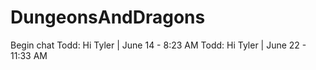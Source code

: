 # DungeonsAndDragons

Begin chat
Todd: Hi Tyler | June 14 - 8:23 AM
Todd: Hi Tyler | June 22 - 11:33 AM
